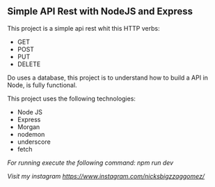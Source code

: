 ## Simple API Rest with NodeJS and Express

This project is a simple api rest whit this HTTP verbs:
+ GET
+ POST
+ PUT
+ DELETE

Do uses a database, this project is to understand how to build a API in Node, is fully functional.

This project uses the following technologies:

+ Node JS
+ Express
+ Morgan
+ nodemon
+ underscore
+ fetch


*For running execute the following command: npm run dev*

*Visit my instagram  https://www.instagram.com/nicksbigzzaggomez/*

